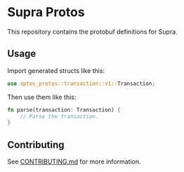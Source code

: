 # Supra Protos

This repository contains the protobuf definitions for Supra.

## Usage
Import generated structs like this:
```rust
use aptos_protos::transaction::v1::Transaction;
```

Then use them like this:
```rust
fn parse(transaction: Transaction) {
    // Parse the transaction.
}
```

## Contributing
See [CONTRIBUTING.md](CONTRIBUTING.md) for more information.
